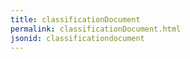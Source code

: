 ```yaml
---
title: classificationDocument
permalink: classificationDocument.html
jsonid: classificationdocument
---
```

